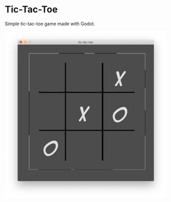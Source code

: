 # Tic-Tac-Toe
Simple tic-tac-toe game made with Godot.

<p align="center">
    <img src="data/images/screenshot.png" alt="Game screenshot">
</p>
